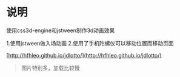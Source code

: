 说明
============

使用css3d-engine和jstween制作3d动画效果

1.使用jstween做入场动画
2.使用了手机陀螺仪可以移动位置而移动页面

[http://hfhleo.github.io/jdlotto/](http://hfhleo.github.io/jdlotto/)

> 图片特别多，加载比较慢



